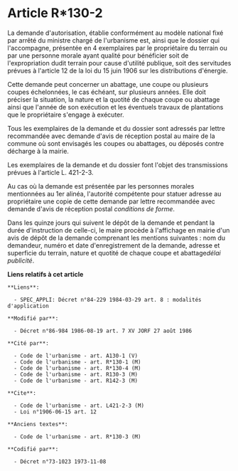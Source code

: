 # Article R*130-2

La demande d'autorisation, établie conformément au modèle national fixé par arrêté du ministre chargé de l'urbanisme est,
ainsi que le dossier qui l'accompagne, présentée en 4 exemplaires par le propriétaire du terrain ou par une personne morale
ayant qualité pour bénéficier soit de l'expropriation dudit terrain pour cause d'utilité publique, soit des servitudes
prévues à l'article 12 de la loi du 15 juin 1906 sur les distributions d'énergie.

Cette demande peut concerner un abattage, une coupe ou plusieurs coupes échelonnées, le cas échéant, sur plusieurs années.
Elle doit préciser la situation, la nature et la quotité de chaque coupe ou abattage ainsi que l'année de son exécution et
les éventuels travaux de plantations que le propriétaire s'engage à exécuter.

Tous les exemplaires de la demande et du dossier sont adressés par lettre recommandée avec demande d'avis de réception postal
au maire de la commune où sont envisagés les coupes ou abattages, ou déposés contre décharge à la mairie.

Les exemplaires de la demande et du dossier font l'objet des transmissions prévues à l'article L. 421-2-3.

Au cas où la demande est présentée par les personnes morales mentionnées au 1er alinéa, l'autorité compétente pour statuer
adresse au propriétaire une copie de cette demande par lettre recommandée avec demande d'avis de réception postal *conditions
de forme*.

Dans les quinze jours qui suivent le dépôt de la demande et pendant la durée d'instruction de celle-ci, le maire procède à
l'affichage en mairie d'un avis de dépôt de la demande comprenant les mentions suivantes : nom du demandeur, numéro et date
d'enregistrement de la demande, adresse et superficie du terrain, nature et quotité de chaque coupe et abattage*délai
publicité*.

**Liens relatifs à cet article**

	**Liens**:

	  - SPEC_APPLI: Décret n°84-229 1984-03-29 art. 8 : modalités d'application

	**Modifié par**:

	  - Décret n°86-984 1986-08-19 art. 7 XV JORF 27 août 1986

	**Cité par**:

	  - Code de l'urbanisme - art. A130-1 (V)
	  - Code de l'urbanisme - art. R*130-1 (M)
	  - Code de l'urbanisme - art. R*130-4 (M)
	  - Code de l'urbanisme - art. R130-3 (M)
	  - Code de l'urbanisme - art. R142-3 (M)

	**Cite**:

	  - Code de l'urbanisme - art. L421-2-3 (M)
	  - Loi n°1906-06-15 art. 12

	**Anciens textes**:

	  - Code de l'urbanisme - art. R*130-3 (M)

	**Codifié par**:

	  - Décret n°73-1023 1973-11-08
